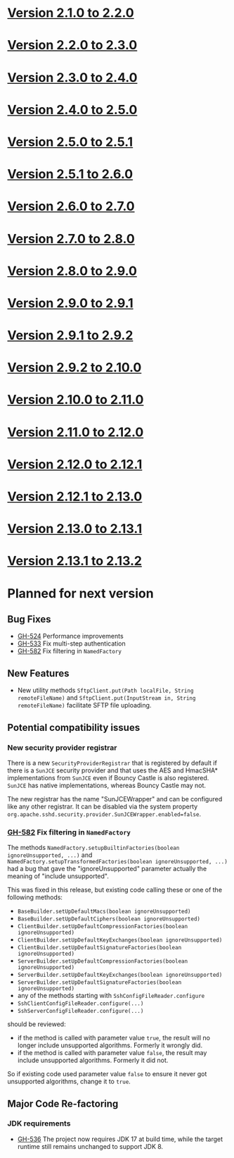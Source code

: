 # [Version 2.1.0 to 2.2.0](./docs/changes/2.2.0.md)

# [Version 2.2.0 to 2.3.0](./docs/changes/2.3.0.md)

# [Version 2.3.0 to 2.4.0](./docs/changes/2.4.0.md)

# [Version 2.4.0 to 2.5.0](./docs/changes/2.5.0.md)

# [Version 2.5.0 to 2.5.1](./docs/changes/2.5.1.md)

# [Version 2.5.1 to 2.6.0](./docs/changes/2.6.0.md)

# [Version 2.6.0 to 2.7.0](./docs/changes/2.7.0.md)

# [Version 2.7.0 to 2.8.0](./docs/changes/2.8.0.md)

# [Version 2.8.0 to 2.9.0](./docs/changes/2.9.0.md)

# [Version 2.9.0 to 2.9.1](./docs/changes/2.9.1.md)

# [Version 2.9.1 to 2.9.2](./docs/changes/2.9.2.md)

# [Version 2.9.2 to 2.10.0](./docs/changes/2.10.0.md)

# [Version 2.10.0 to 2.11.0](./docs/changes/2.11.0.md)

# [Version 2.11.0 to 2.12.0](./docs/changes/2.12.0.md)

# [Version 2.12.0 to 2.12.1](./docs/changes/2.12.1.md)

# [Version 2.12.1 to 2.13.0](./docs/changes/2.13.0.md)

# [Version 2.13.0 to 2.13.1](./docs/changes/2.13.1.md)

# [Version 2.13.1 to 2.13.2](./docs/changes/2.13.2.md)

# Planned for next version

## Bug Fixes

* [GH-524](https://github.com/apache/mina-sshd/issues/524) Performance improvements
* [GH-533](https://github.com/apache/mina-sshd/issues/533) Fix multi-step authentication
* [GH-582](https://github.com/apache/mina-sshd/issues/582) Fix filtering in `NamedFactory`

## New Features

* New utility methods `SftpClient.put(Path localFile, String remoteFileName)` and
`SftpClient.put(InputStream in, String remoteFileName)` facilitate SFTP file uploading.

## Potential compatibility issues

### New security provider registrar
There is a new `SecurityProviderRegistrar` that is registered by default
if there is a `SunJCE` security provider and that uses the AES and
HmacSHA* implementations from `SunJCE` even if Bouncy Castle is also
registered. `SunJCE` has native implementations, whereas Bouncy Castle
may not.

The new registrar has the name "SunJCEWrapper" and can be configured
like any other registrar. It can be disabled via the system property
`org.apache.sshd.security.provider.SunJCEWrapper.enabled=false`.

### [GH-582](https://github.com/apache/mina-sshd/issues/582) Fix filtering in `NamedFactory`

The methods `NamedFactory.setupBuiltinFactories(boolean ignoreUnsupported, ...)` and
`NamedFactory.setupTransformedFactories(boolean ignoreUnsupported, ...)` had a bug that
gave the "ignoreUnsupported" parameter actually the meaning of "include unsupported".

This was fixed in this release, but existing code calling these or one of the following methods:

* `BaseBuilder.setUpDefaultMacs(boolean ignoreUnsupported)`
* `BaseBuilder.setUpDefaultCiphers(boolean ignoreUnsupported)`
* `ClientBuilder.setUpDefaultCompressionFactories(boolean ignoreUnsupported)`
* `ClientBuilder.setUpDefaultKeyExchanges(boolean ignoreUnsupported)`
* `ClientBuilder.setUpDefaultSignatureFactories(boolean ignoreUnsupported)`
* `ServerBuilder.setUpDefaultCompressionFactories(boolean ignoreUnsupported)`
* `ServerBuilder.setUpDefaultKeyExchanges(boolean ignoreUnsupported)`
* `ServerBuilder.setUpDefaultSignatureFactories(boolean ignoreUnsupported)`
* any of the methods starting with `SshConfigFileReader.configure`
* `SshClientConfigFileReader.configure(...)`
* `SshServerConfigFileReader.configure(...)`

should be reviewed:

* if the method is called with parameter value `true`, the result will no longer include unsupported algorithms. Formerly it wrongly did.
* if the method is called with parameter value `false`, the result may include unsupported algorithms. Formerly it did not.

So if existing code used parameter value `false` to ensure it never got unsupported algorithms, change it to `true`.

## Major Code Re-factoring

### JDK requirements

* [GH-536](https://github.com/apache/mina-sshd/issues/536) The project now requires
JDK 17 at build time, while the target runtime still remains unchanged to support JDK 8.
